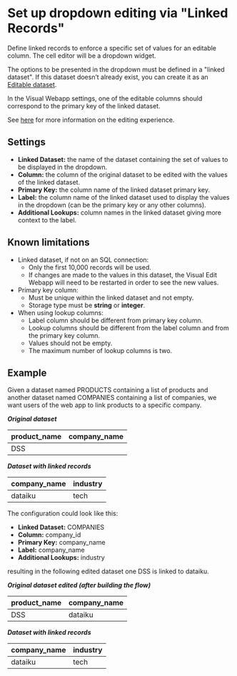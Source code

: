 # Set up dropdown editing via "Linked Records"

Define linked records to enforce a specific set of values for an editable column. The cell editor will be a dropdown widget.

The options to be presented in the dropdown must be defined in a "linked dataset". If this dataset doesn’t already exist, you can create it as an [Editable dataset](https://doc.dataiku.com/dss/latest/connecting/editable-datasets.html).

In the Visual Webapp settings, one of the editable columns should correspond to the primary key of the linked dataset.

See [here](data-table-features) for more information on the editing experience.

## Settings

- **Linked Dataset:** the name of the dataset containing the set of values to be displayed in the dropdown.
- **Column:** the column of the original dataset to be edited with the values of the linked dataset.
- **Primary Key:** the column name of the linked dataset primary key.
- **Label:** the column name of the linked dataset used to display the values in the dropdown (can be the primary key or any other columns).
- **Additional Lookups:** column names in the linked dataset giving more context to the label.

## Known limitations

- Linked dataset, if not on an SQL connection:
  - Only the first 10,000 records will be used.
  - If changes are made to the values in this dataset, the Visual Edit Webapp will need to be restarted in order to see the new values.
- Primary key column:
  - Must be unique within the linked dataset and not empty.
  - Storage type must be **string** or **integer**.
- When using lookup columns:
  - Label column should be different from primary key column.
  - Lookup columns should be different from the label column and from the primary key column.
  - Values should not be empty.
  - The maximum number of lookup columns is two.

## Example

Given a dataset named PRODUCTS containing a list of products and another dataset named COMPANIES containing a list of companies, we want users of the web app to link products to a specific company.

**_Original dataset_**

| product_name | company_name |
| ------------ | ------------ |
| DSS          |              |

**_Dataset with linked records_**

| company_name | industry |
| ------------ | -------- |
| dataiku      | tech     |

The configuration could look like this:

- **Linked Dataset:** COMPANIES
- **Column:** company_id
- **Primary Key:** company_name
- **Label:** company_name
- **Additional Lookups:** industry

resulting in the following edited dataset one DSS is linked to dataiku.

**_Original dataset edited (after building the flow)_**

| product_name | company_name |
| ------------ | ------------ |
| DSS          | dataiku      |

**_Dataset with linked records_**

| company_name | industry |
| ------------ | -------- |
| dataiku      | tech     |
